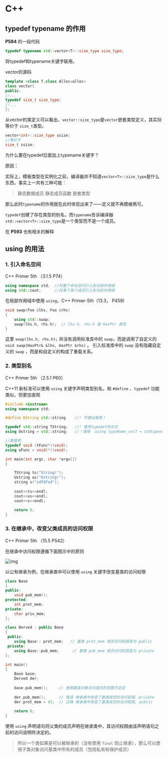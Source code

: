 # C++

## typedef typename 的作用

**P584** 的一段代码

```cpp
typedef typename std::vector<T>::size_type size_type;
```

将typedef和typename关键字联用。

vector的源码

```cpp
template <class T,class Alloc=alloc>
class vector{
public:
//...
typedef size_t size_type;
//...
};
```

从vector的类定义可以看出，`vector::size_type`是`vector`嵌套类型定义，其实际等价于 `size_t`类型。

```cpp
vector<int>::size_type ssize;
//等价于
size_t ssize;
```

为什么要在typedef后面加上typename关键字？

原因：

实际上，模板类型在实例化之前，编译器并不知道`vector<T>::size_type`是什么东西，事实上一共有三种可能：

> 静态数据成员
> 静态成员函数
> 嵌套类型

那么此时`typename`的作用就在此时体现出来了——定义就不再模棱两可。

`typedef`创建了存在类型的别名，而`typename`告诉编译器`std::vector<T>::size_type`是一个类型而不是一个成员。



在 **P593** 也有相关的解释

 

## using 的用法

### 1. 引入命名空间

C++ Primer 5th （3.1.5 P74）

```cpp
using namespace std;  //将整个命名空间引入到当前作用域
using std::cout;      //将某个某个成员引入到当前作用域
```

在局部作用域中使用 `using`，C++ Primer-5th（13.3， P459)

```cpp
void swap(Foo &lhs, Foo &rhs)
{
    using std::swap;
    swap(lhs.h, rhs.h);  // lhs.h, rhs.h 是 HasPtr 类型
}
```

这里 `swap(lhs.h, rhs.h);` 并没有调用标准库中的 `swap`，而是调用了自定义的 `void swap(HasPtr& &lhs, HasPtr &rhs)` 。 引入标准库中的 `swap` 没有隐藏自定义的 `swap` ，而是和自定义的构成了重载关系。



### 2. 类型别名

C++ Primer 5th （2.5.1 P60）

C++11 新标准可以使用 `using` 关键字声明类型别名，和 `#define` 、`typedef` 功能类似，但更加直观

```cpp
#include <iostream>
using namespace std;

#define DString std::string    //! 不建议使用！

typedef std::string TString;   //! 使用typedef的方式
using Ustring = std::string;   //！使用  using typeName_self = stdtypename;

//更直观
typedef void (tFunc*)(void);
using uFunc = void(*)(void);

int main(int argc, char *argv[])
{

    TString ts("String!");
    Ustring us("Ustring!");    
    string s("sdfdfsd");
    
    cout<<ts<<endl;
    cout<<us<<endl;
    cout<<s<<endl;
    
    return 0;
}
```



### 3. 在继承中，改变父类成员的访问权限

C++ Primer 5th （15.5 P542）

在继承中访问权限遵循下面图示中的原则

![img](https://kinvy-images.oss-cn-beijing.aliyuncs.com/Images/clip_image002.png)

以公有继承为例，在继承类中可以使用 `using` 关键字改变基类的访问权限

```cpp
class Base
{
public:
    void pub_mem();
protected:
    int prot_mem;
private:
    char priv_mem;
};

class Derved : public Base
{
 public:
    using Base:: prot_mem;   // 基类 prot_mem 成员访问权限变为 public 
 private:
    using Base::pub_mem;      // 基类 pub_mem 成员访问权限变为 private 
};

int main()
{
    Base base;
    Derved der;
    
    base.pub_mem();		// 使用基类对象访问成员的权限不会变
    
    der.pub_mem();		// 错误 继承类中改变了基类成员的访问权限，private
    der.prot_mem = 42;  // 正确 继承类中改变了基类成员的访问权限, public
	
    return 0;
}

```

使用 `using` 声明语句将父类的成员声明在继承类中，其访问权限由该声明语句之前的访问说明符决定的。

> 所以一个类如果是可以被继承的（没有使用 `final` 防止继承），那么可以使用子类对象访问基类中所有的成员（包括私有和保护成员）















